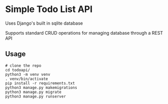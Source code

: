 # Simple Todo List API

Uses Django's built in sqlite database

Supports standard CRUD operations for managing database through a REST API

## Usage
```
# clone the repo
cd todoapi/
python3 -m venv venv
. venv/bin/activate
pip install -r requirements.txt
python3 manage.py makemigrations
python3 manage.py migrate
python3 manage.py runserver
```
